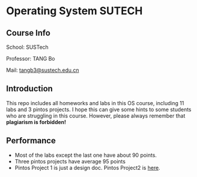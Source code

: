 # Operating System SUTECH

## Course Info
School: SUSTech

Professor: TANG Bo 

Mail: tangb3@sustech.edu.cn

## Introduction
This repo includes all homeworks and labs in this OS course, including 11 labs and 3 pintos projects. 
I hope this can give some hints to some students who are struggling in this course. However, please always remember that
**plagiarism is forbidden!**

## Performance
- Most of the labs except the last one have about 90 points.
- Three pintos projects have average 95 points
- Pintos Project 1 is just a design doc. Pintos Project2 is [here](https://github.com/11610309GZL/OS_Pro2).
